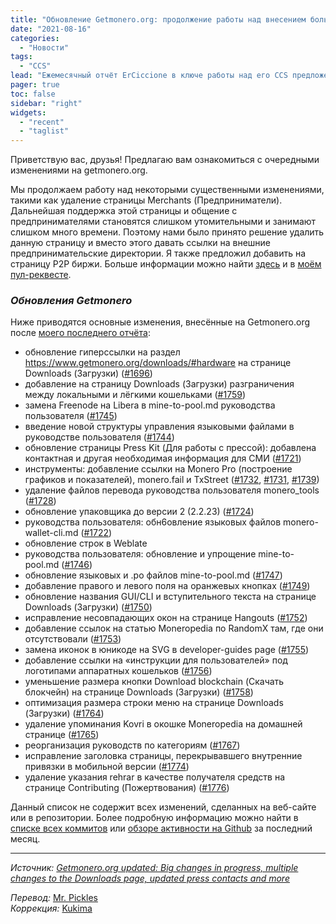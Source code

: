 ```yaml
---
title: "Обновление Getmonero.org: продолжение работы над внесением больших изменений"
date: "2021-08-16"
categories:
  - "Новости"
tags:
  - "CCS"
lead: "Ежемесячный отчёт ErCiccione в ключе работы над его CCS предложением."
pager: true
toc: false
sidebar: "right"
widgets:
  - "recent"
  - "taglist"
---
```


Приветствую вас, друзья! Предлагаю вам ознакомиться с очередными изменениями на getmonero.org.

Мы продолжаем работу над некоторыми существенными изменениями, такими как удаление страницы Merchants (Предприниматели). Дальнейшая поддержка этой страницы и общение с предпринимателями становятся слишком утомительными и занимают слишком много времени. Поэтому нами было принято решение удалить данную страницу и вместо этого давать ссылки на внешние предпринимательские директории. Я также предложил добавить на страницу P2P биржи. Больше информации можно найти [здесь](https://github.com/monero-project/monero-site/issues/1736) и в [моём пул-реквесте](https://github.com/monero-project/monero-site/pull/1743).

### _Обновления Getmonero_

Ниже приводятся основные изменения, внесённые на Getmonero.org после [моего последнего отчёта](https://www.reddit.com/r/Monero/comments/okpkdu/getmoneroorg_updated_one_new_page_new_faq/):
- обновление гиперссылки на раздел https://www.getmonero.org/downloads/#hardware на странице Downloads (Загрузки) ([#1696](https://github.com/monero-project/monero-site/pull/1696))
- добавление на страницу Downloads (Загрузки) разграничения между локальными и лёгкими кошельками ([#1759](https://github.com/monero-project/monero-site/pull/1759))
- замена Freenode на Libera в mine-to-pool.md руководства пользователя ([#1745](https://github.com/monero-project/monero-site/pull/1745))
- введение новой структуры управления языковыми файлами в руководстве пользователя ([#1744](https://github.com/monero-project/monero-site/pull/1744))
- обновление страницы Press Kit (Для работы с прессой): добавлена контактная и другая необходимая информация для СМИ ([#1721](https://github.com/monero-project/monero-site/pull/1721))
- инструменты: добавление ссылки на Monero Pro (построение графиков и показателей), monero.fail и TxStreet ([#1732](https://github.com/monero-project/monero-site/pull/1732), [#1731](https://github.com/monero-project/monero-site/pull/1731), [#1739](https://github.com/monero-project/monero-site/pull/1739))
- удаление файлов перевода руководства пользователя monero_tools ([#1728](https://github.com/monero-project/monero-site/pull/1728))
- обновление упаковщика до версии 2 (2.2.23) ([#1724](https://github.com/monero-project/monero-site/pull/1724))
- руководства пользователя: обн6овление языковых файлов monero-wallet-cli.md ([#1722](https://github.com/monero-project/monero-site/pull/1722))
- обновление строк в Weblate
- руководства пользователя: обновление и упрощение mine-to-pool.md ([#1746](https://github.com/monero-project/monero-site/pull/1746))
- обновление языковых и .po файлов mine-to-pool.md ([#1747](https://github.com/monero-project/monero-site/pull/1747))
- добавление правого и левого поля на оранжевых кнопках ([#1749](https://github.com/monero-project/monero-site/pull/1749))
- обновление названия GUI/CLI и вступительного текста на странице Downloads (Загрузки) ([#1750](https://github.com/monero-project/monero-site/pull/1750))
- исправление несовпадающих окон на странице Hangouts ([#1752](https://github.com/monero-project/monero-site/pull/1752))
- добавление ссылок на статью Moneropedia по RandomX там, где они отсутствовали ([#1753](https://github.com/monero-project/monero-site/pull/1753))
- замена иконок в юникоде на SVG в developer-guides page ([#1755](https://github.com/monero-project/monero-site/pull/1755))
- добавление ссылки на «инструкции для пользователей» под логотипами аппаратных кошельков ([#1756](https://github.com/monero-project/monero-site/pull/1756))
- уменьшение размера кнопки Download blockchain (Скачать блокчейн) на странице Downloads (Загрузки) ([#1758](https://github.com/monero-project/monero-site/pull/1758))
- оптимизация размера строки меню на странице Downloads (Загрузки) ([#1764](https://github.com/monero-project/monero-site/pull/1764))
- удаление упоминания Kovri в окошке Moneropedia на домашней странице ([#1765](https://github.com/monero-project/monero-site/pull/1765))
- реорганизация руководств по категориям ([#1767](https://github.com/monero-project/monero-site/pull/1767))
- исправление заголовка страницы, перекрывавшего внутренние привязки в мобильной версии ([#1774](https://github.com/monero-project/monero-site/pull/1774))
- удаление указания rehrar в качестве получателя средств на странице Contributing (Пожертвования) ([#1776](https://github.com/monero-project/monero-site/pull/1776))

Данный список не содержит всех изменений, сделанных на веб-сайте или в репозитории. Более подробную информацию можно найти в [списке всех коммитов](https://github.com/monero-project/monero-site/commits/master) или [обзоре активности на Github](https://github.com/monero-project/monero-site/pulse/monthly) за последний месяц.

---

_Источник: [Getmonero.org updated: Big changes in progress, multiple changes to the Downloads page, updated press contacts and more](https://www.reddit.com/r/Monero/comments/p5caji/getmoneroorg_updated_big_changes_in_progress/)_

_Перевод:_
[Mr. Pickles](https://t.me/v1docq47)  
_Коррекция:_
[Kukima](https://t.me/Kukima)

